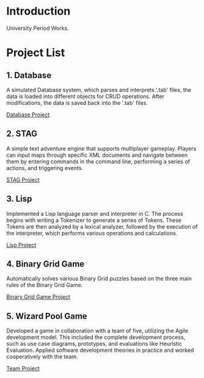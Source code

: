 # Introduction
University Period Works.

# Project List
## 1. Database 
A simulated Database system, which parses and interprets '.tab' files, the data is loaded into different objects for CRUD operations. After modifications, the data is saved back into the '.tab' files.

[Database Project](https://github.com/moenotoe/KaHongUni/tree/master/db/cw-db)
## 2. STAG
A simple text adventure engine that supports multiplayer gameplay. Players can input maps through specific XML documents and navigate between them by entering commands in the command line, performing a series of actions, and triggering events.

[STAG Project](https://github.com/moenotoe/KaHongUni/tree/master/stag/cw-stag)
## 3. Lisp
Implemented a Lisp language parser and interpreter in C. The process begins with writing a Tokenizer to generate a series of Tokens. These Tokens are then analyzed by a lexical analyzer, followed by the execution of the interpreter, which performs various operations and calculations.

[Lisp Project](https://github.com/moenotoe/KaHongUni/tree/master/nuclei/nuclei)
## 4. Binary Grid Game
Automatically solves various Binary Grid puzzles based on the three main rules of the Binary Grid Game.

[Binary Grid Game Project](https://github.com/moenotoe/KaHongUni/tree/master/binarygrid)

## 5. Wizard Pool Game
Developed a game in collaboration with a team of five, utilizing the Agile development model. This included the complete development process, such as use case diagrams, prototypes, and evaluations like Heuristic Evaluation. Applied software development theories in practice and worked cooperatively with the team.

[Team Project](https://github.com/UoB-COMSM0110/2023-group-6)






